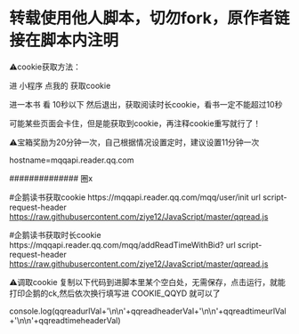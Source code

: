 # 转载使用他人脚本，切勿fork，原作者链接在脚本内注明



⚠️cookie获取方法：

进 小程序 点我的  获取cookie

进一本书 看 10秒以下 然后退出，获取阅读时长cookie，看书一定不能超过10秒

可能某些页面会卡住，但是能获取到cookie，再注释cookie重写就行了！



⚠️宝箱奖励为20分钟一次，自己根据情况设置定时，建议设置11分钟一次

hostname=mqqapi.reader.qq.com

############## 圈x

#企鹅读书获取cookie
https:\/\/mqqapi\.reader\.qq\.com\/mqq\/user\/init url script-request-header https://raw.githubusercontent.com/ziye12/JavaScript/master/qqread.js


#企鹅读书获取时长cookie
https:\/\/mqqapi\.reader\.qq\.com\/mqq\/addReadTimeWithBid? url script-request-header https://raw.githubusercontent.com/ziye12/JavaScript/master/qqread.js




⚠️调取cookie
复制以下代码到进脚本里某个空白处，无需保存，点击运行，就能打印企鹅的ck,然后依次换行填写进 COOKIE_QQYD 就可以了

console.log(qqreadurlVal+'\n\n'+qqreadheaderVal+'\n\n'+qqreadtimeurlVal+'\n\n'+qqreadtimeheaderVal)

